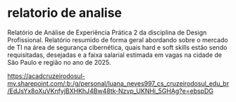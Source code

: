 # relatorio de analise
Relatório de Análise de Experiência Prática 2 da disciplina de Design Profissional. Relatório resumido de forma geral abordando sobre o mercado de TI na área de segurança cibernética, quais hard e soft skills estão sendo requisitadas, desejadas e a faixa salarial estimada em vagas na cidade de São Paulo e região no ano de 2025. 

https://acadcruzeirodosul-my.sharepoint.com/:b:/g/personal/luana_neves997_cs_cruzeirodosul_edu_br/EdJsYx8oXuVKnfyjBXHKhJ4Bw48tk-Nzvp_UKNHi_5GHAg?e=ebspDG

